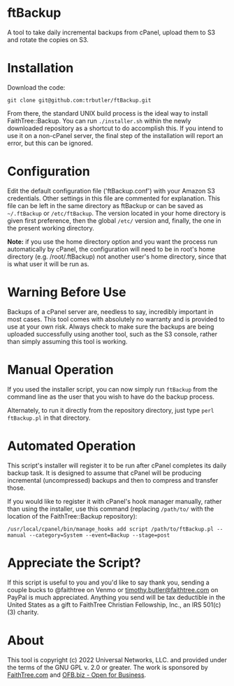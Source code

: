 # ftBackup
A tool to take daily incremental backups from cPanel, upload them to S3 and rotate the copies on S3.

# Installation
Download the code:

    git clone git@github.com:trbutler/ftBackup.git

From there, the standard UNIX build process is the ideal way to install FaithTree::Backup. You can run `./installer.sh` within the newly downloaded repository as a shortcut to do accomplish this. If you intend to use it on a non-cPanel server, the final step of the installation will report an error, but this can be ignored.

# Configuration
Edit the default configuration file ('ftBackup.conf') with your Amazon S3 credentials. Other settings in this file are commented for explanation. This file can be left in the same directory as ftBackup or can be saved as `~/.ftBackup` or `/etc/ftBackup`. The version located in your home directory is given first preference, then the global `/etc/` version and, finally, the one in the present working directory.

**Note:** if you use the home directory option and you want the process run automatically by cPanel, the configuration will need to be in root's home directory (e.g. /root/.ftBackup) not another user's home directory, since that is what user it will be run as.

# Warning Before Use
Backups of a cPanel server are, needless to say, incredibly important in most cases. This tool comes with absolutely no warranty and is provided to use at your own risk. Always check to make sure the backups are being uploaded successfully using another tool, such as the S3 console, rather than simply assuming this tool is working.

# Manual Operation
If you used the installer script, you can now simply run `ftBackup` from the command line as the user that you wish to have do the backup process. 

Alternately, to run it directly from the repository directory, just type `perl ftBackup.pl` in that directory.

# Automated Operation
This script's installer will register it to be run after cPanel completes its daily backup task. It is designed to assume that cPanel will be producing incremental (uncompressed) backups and then to compress and transfer those. 

If you would like to register it with cPanel's hook manager manually, rather than using the installer, use this command (replacing `/path/to/` with the location of the FaithTree::Backup repository):

	/usr/local/cpanel/bin/manage_hooks add script /path/to/ftBackup.pl --manual --category=System --event=Backup --stage=post
	
# Appreciate the Script?
If this script is useful to you and you'd like to say thank you, sending a couple bucks to @faithtree on Venmo or timothy.butler@faithtree.com on PayPal is much appreciated. Anything you send will be tax deductible in the United States as a gift to FaithTree Christian Fellowship, Inc., an IRS 501(c)(3) charity.

# About
This tool is copyright (c) 2022 Universal Networks, LLC. and provided under the terms of the GNU GPL v. 2.0 or greater. The work is sponsored by [FaithTree.com](https://faithtree.com) and [OFB.biz - Open for Business](https://ofb.biz).
